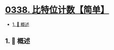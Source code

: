 # [0338. 比特位计数【简单】](https://github.com/Tdahuyou/TNotes.leetcode/tree/main/notes/0338.%20%E6%AF%94%E7%89%B9%E4%BD%8D%E8%AE%A1%E6%95%B0%E3%80%90%E7%AE%80%E5%8D%95%E3%80%91)

<!-- region:toc -->

- [1. 📝 概述](#1--概述)

<!-- endregion:toc -->

## 1. 📝 概述
